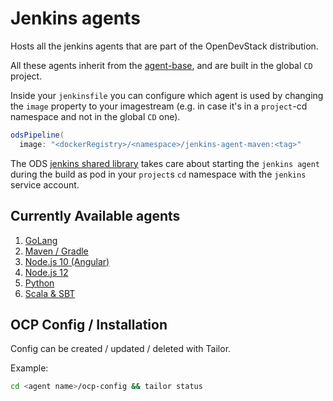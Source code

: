 # Jenkins agents

Hosts all the jenkins agents that are part of the OpenDevStack distribution.

All these agents inherit from the [agent-base](https://github.com/opendevstack/ods-core/tree/master/jenkins/agent-base), and are built in the global `CD` project.

Inside your `jenkinsfile` you can configure which agent is used by changing the `image` property to your imagestream (e.g. in case it's in a `project`-cd namespace and not in the global `CD` one).

```groovy
odsPipeline(
  image: "<dockerRegistry>/<namespace>/jenkins-agent-maven:<tag>"
```

The ODS [jenkins shared library](https://github.com/opendevstack/ods-jenkins-shared-library) takes care about starting the `jenkins agent` during the build as pod in your `project`s `cd` namespace with the `jenkins` service account.

## Currently Available agents

1. [GoLang](golang)
2. [Maven / Gradle](maven)
3. [Node.js 10 (Angular)](nodejs10-angular)
4. [Node.js 12](nodejs12)
5. [Python](python)
6. [Scala & SBT](scala)

## OCP Config / Installation

Config can be created / updated / deleted with Tailor.

Example:

```sh
cd <agent name>/ocp-config && tailor status
```

